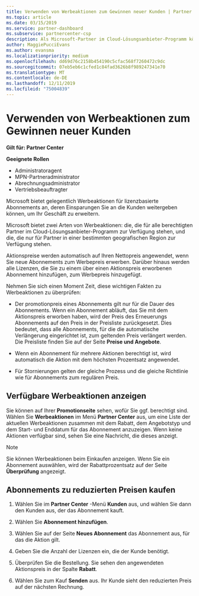 ```yaml
---
title: Verwenden von Werbeaktionen zum Gewinnen neuer Kunden | Partner Center
ms.topic: article
ms.date: 03/15/2019
ms.service: partner-dashboard
ms.subservice: partnercenter-csp
description: Als Microsoft-Partner im Cloud-Lösungsanbieter-Programm können Sie Abonnements zu Aktionspreisen erwerben und die Einsparungen an die Kunden weitergeben.
author: MaggiePucciEvans
ms.author: evansma
ms.localizationpriority: medium
ms.openlocfilehash: dd69d76c2158b454190c5cfac568f7260472c9dc
ms.sourcegitcommit: 07eb5eb6c1cfed1c84fad3626b8f989247341e70
ms.translationtype: MT
ms.contentlocale: de-DE
ms.lasthandoff: 12/11/2019
ms.locfileid: "75004839"
---
```

# <a name="use-promotions-to-attract-new-customers"></a>Verwenden von Werbeaktionen zum Gewinnen neuer Kunden  

**Gilt für: Partner Center**

**Geeignete Rollen**
-   Administratoragent
-   MPN-Partneradministrator
-   Abrechnungsadministrator
-   Vertriebsbeauftragter

<!--[FWLink: https://go.microsoft.com/fwlink/?linkid=852469]-->

Microsoft bietet gelegentlich Werbeaktionen für lizenzbasierte Abonnements an, deren Einsparungen Sie an die Kunden weitergeben können, um Ihr Geschäft zu erweitern. 

Microsoft bietet zwei Arten von Werbeaktionen: die, die für alle berechtigten Partner im Cloud-Lösungsanbieter-Programm zur Verfügung stehen, und die, die nur für Partner in einer bestimmten geografischen Region zur Verfügung stehen.

Aktionspreise werden automatisch auf Ihren Nettopreis angewendet, wenn Sie neue Abonnements zum Werbepreis erwerben. Darüber hinaus werden alle Lizenzen, die Sie zu einem über einen Aktionspreis erworbenen Abonnement hinzufügen, zum Werbepreis hinzugefügt. 

Nehmen Sie sich einen Moment Zeit, diese wichtigen Fakten zu Werbeaktionen zu überprüfen:

-   Der promotionpreis eines Abonnements gilt nur für die Dauer des Abonnements. Wenn ein Abonnement abläuft, das Sie mit dem Aktionspreis erworben haben, wird der Preis des Erneuerungs Abonnements auf den Preis in der Preisliste zurückgesetzt. Dies bedeutet, dass alle Abonnements, für die die automatische Verlängerung eingerichtet ist, zum geltenden Preis verlängert werden. Die Preisliste finden Sie auf der Seite **Preise und Angebote**. 

-   Wenn ein Abonnement für mehrere Aktionen berechtigt ist, wird automatisch die Aktion mit dem höchsten Prozentsatz angewendet.

-   Für Stornierungen gelten der gleiche Prozess und die gleiche Richtlinie wie für Abonnements zum regulären Preis.

## <a name="see-available-promotions"></a>Verfügbare Werbeaktionen anzeigen

Sie können auf Ihrer **Promotionseite** sehen, wofür Sie ggf. berechtigt sind. Wählen Sie **Werbeaktionen** im Menü **Partner Center** aus, um eine Liste der aktuellen Werbeaktionen zusammen mit dem Rabatt, dem Angebotstyp und dem Start- und Enddatum für das Abonnement anzuzeigen. Wenn keine Aktionen verfügbar sind, sehen Sie eine Nachricht, die dieses anzeigt. 

> [!NOTE]  
> Sie können Werbeaktionen beim Einkaufen anzeigen. Wenn Sie ein Abonnement auswählen, wird der Rabattprozentsatz auf der Seite **Überprüfung** angezeigt.

## <a name="purchase-subscriptions-at-promotion-prices"></a>Abonnements zu reduzierten Preisen kaufen

1. Wählen Sie im **Partner Center** -Menü **Kunden** aus, und wählen Sie dann den Kunden aus, der das Abonnement kauft. 

2. Wählen Sie **Abonnement hinzufügen**.

3. Wählen Sie auf der Seite **Neues Abonnement** das Abonnement aus, für das die Aktion gilt.

4. Geben Sie die Anzahl der Lizenzen ein, die der Kunde benötigt. 

5. Überprüfen Sie die Bestellung. Sie sehen den angewendeten Aktionspreis in der Spalte **Rabatt**.  

6.  Wählen Sie zum Kauf **Senden** aus. Ihr Kunde sieht den reduzierten Preis auf der nächsten Rechnung.  



